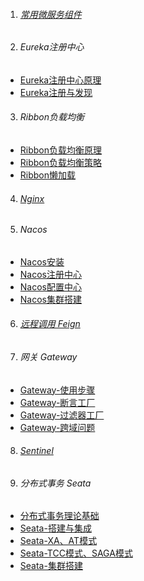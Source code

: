1. ###### [常用微服务组件][all]
2. ###### Eureka注册中心
-  [Eureka注册中心原理][Eureka1]
-  [Eureka注册与发现][Eureka2]
3. ###### Ribbon负载均衡
-  [Ribbon负载均衡原理][Ribbon1]
-  [Ribbon负载均衡策略][Ribbon2]
-  [Ribbon懒加载][Ribbon3]
4. ###### [Nginx][nginx]
5. ###### Nacos
-  [Nacos安装][nacos1]
-  [Nacos注册中心][nacos2]
-  [Nacos配置中心][nacos3]
-  [Nacos集群搭建][nacos4]
6. ###### [远程调用 Feign][feign]
7. ###### 网关 Gateway
-  [Gateway-使用步骤][gateway1]
-  [Gateway-断言工厂][gateway2]
-  [Gateway-过滤器工厂][gateway3]
-  [Gateway-跨域问题][gateway4]

8. ###### [Sentinel][sentinel]

9. ###### 分布式事务 Seata 
-  [分布式事务理论基础][seata1]
-  [Seata-搭建与集成][seata2]
-  [Seata-XA、AT模式][seata3]
-  [Seata-TCC模式、SAGA模式][seata4]
-  [Seata-集群搭建][seata5]

[all]: https://fgq233.github.io/md/springcloud/all
[nginx]: https://fgq233.github.io/md/springcloud/nginx
[feign]: https://fgq233.github.io/md/springcloud/feign
[Eureka1]: https://fgq233.github.io/md/springcloud/Eureka1
[Eureka2]: https://fgq233.github.io/md/springcloud/Eureka2
[Ribbon1]: https://fgq233.github.io/md/springcloud/Ribbon1
[Ribbon2]: https://fgq233.github.io/md/springcloud/Ribbon2
[Ribbon3]: https://fgq233.github.io/md/springcloud/Ribbon3
[nacos1]: https://fgq233.github.io/md/springcloud/nacos1
[nacos2]: https://fgq233.github.io/md/springcloud/nacos2
[nacos3]: https://fgq233.github.io/md/springcloud/nacos3
[nacos4]: https://fgq233.github.io/md/springcloud/nacos4
[gateway1]: https://fgq233.github.io/md/springcloud/gateway1
[gateway2]: https://fgq233.github.io/md/springcloud/gateway2
[gateway3]: https://fgq233.github.io/md/springcloud/gateway3
[gateway4]: https://fgq233.github.io/md/springcloud/gateway4
[sentinel]: https://fgq233.github.io/md/springcloud/sentinel
[seata1]: https://fgq233.github.io/md/springcloud/seata1
[seata2]: https://fgq233.github.io/md/springcloud/seata2
[seata3]: https://fgq233.github.io/md/springcloud/seata3
[seata4]: https://fgq233.github.io/md/springcloud/seata4
[seata5]: https://fgq233.github.io/md/springcloud/seata5
 
 
